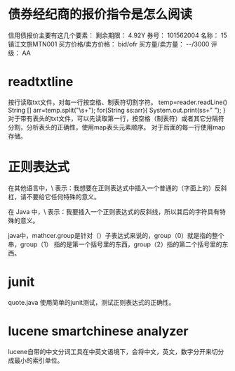 # 债券经纪商的报价指令是怎么阅读

信用债报价主要有这几个要素：
剩余期限：                4.92Y
券号：                      101562004
名称：                      15镇江文旅MTN001
买方价格/卖方价格： bid/ofr
买方量/卖方量：        --/3000
评级：                      AA

# readtxtline

按行读取txt文件，对每一行按空格、制表符切割字符。
temp=reader.readLine()
String [] arr=temp.split("\\s+");
for(String ss:arr){
    System.out.print(ss+" ");
}
对于带有表头的txt文件，可以先读取第一行，按空格（制表符）或者其它分隔符分割，分析表头的正确性，使用map表头元素顺序。
对于后面的每一行使用map存储。

# 正则表达式

在其他语言中，\\ 表示：我想要在正则表达式中插入一个普通的（字面上的）反斜杠，请不要给它任何特殊的意义。

在 Java 中，\\ 表示：我要插入一个正则表达式的反斜线，所以其后的字符具有特殊的意义。

java中，mathcer.group是针对（）子表达式来说的，group（0）就是指的整个串，group（1） 指的是第一个括号里的东西，group（2）指的第二个括号里的东西。

# junit
quote.java 使用简单的junit测试，测试正则表达式的正确性。

# lucene smartchinese analyzer
lucene自带的中文分词工具在中英文语境下，会将中文，英文，数字分开来切分成最小的索引单位。
